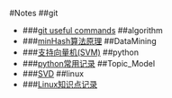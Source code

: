 #Notes
##git
* ###<a href="html/git/git.html">git useful commands</a>
##algorithm
* ###<a href="html/algorithm/minhash.html">minHash算法原理</a>
##DataMining
* ###<a href="html/DataMining/SVM.html">支持向量机(SVM)</a>
##python
* ###<a href="html/python/changyong.html">python常用记录</a>
##Topic_Model
* ###<a href="html/Topic_Model/SVD.html">SVD</a>
##linux
* ###<a href="html/linux/linux.html">Linux知识点记录</a>
